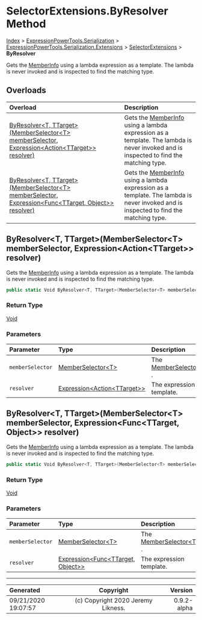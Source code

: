 ﻿# SelectorExtensions.ByResolver Method

[Index](../index.md) > [ExpressionPowerTools.Serialization](ExpressionPowerTools.Serialization.a.md) > [ExpressionPowerTools.Serialization.Extensions](ExpressionPowerTools.Serialization.Extensions.n.md) > [SelectorExtensions](ExpressionPowerTools.Serialization.Extensions.SelectorExtensions.cs.md) > **ByResolver**

Gets the [MemberInfo](https://docs.microsoft.com/dotnet/api/system.reflection.memberinfo) using a lambda expression
            as a template. The lambda is never invoked and is inspected
            to find the matching type.

## Overloads

| Overload | Description |
| :-- | :-- |
| [ByResolver&lt;T, TTarget>(MemberSelector&lt;T> memberSelector, Expression&lt;Action&lt;TTarget>> resolver)](#byresolvert-ttargetmemberselectort-memberselector-expressionactionttarget-resolver) | Gets the [MemberInfo](https://docs.microsoft.com/dotnet/api/system.reflection.memberinfo) using a lambda expression            as a template. The lambda is never invoked and is inspected            to find the matching type. |
| [ByResolver&lt;T, TTarget>(MemberSelector&lt;T> memberSelector, Expression&lt;Func&lt;TTarget, Object>> resolver)](#byresolvert-ttargetmemberselectort-memberselector-expressionfuncttarget-object-resolver) | Gets the [MemberInfo](https://docs.microsoft.com/dotnet/api/system.reflection.memberinfo) using a lambda expression            as a template. The lambda is never invoked and is inspected            to find the matching type. |
## ByResolver&lt;T, TTarget>(MemberSelector&lt;T> memberSelector, Expression&lt;Action&lt;TTarget>> resolver)

Gets the [MemberInfo](https://docs.microsoft.com/dotnet/api/system.reflection.memberinfo) using a lambda expression
            as a template. The lambda is never invoked and is inspected
            to find the matching type.

```csharp
public static Void ByResolver<T, TTarget>(MemberSelector<T> memberSelector, Expression<Action<TTarget>> resolver)
```

### Return Type

 [Void](https://docs.microsoft.com/dotnet/api/system.void) 

### Parameters

| Parameter | Type | Description |
| :-- | :-- | :-- |
| `memberSelector` | [MemberSelector&lt;T>](ExpressionPowerTools.Serialization.Rules.MemberSelector`1.cs.md) | The [MemberSelector&lt;T>](ExpressionPowerTools.Serialization.Rules.MemberSelector`1.cs.md) . |
| `resolver` | [Expression&lt;Action&lt;TTarget>>](https://docs.microsoft.com/dotnet/api/system.linq.expressions.expression-1) | The  expression template. |


## ByResolver&lt;T, TTarget>(MemberSelector&lt;T> memberSelector, Expression&lt;Func&lt;TTarget, Object>> resolver)

Gets the [MemberInfo](https://docs.microsoft.com/dotnet/api/system.reflection.memberinfo) using a lambda expression
            as a template. The lambda is never invoked and is inspected
            to find the matching type.

```csharp
public static Void ByResolver<T, TTarget>(MemberSelector<T> memberSelector, Expression<Func<TTarget, Object>> resolver)
```

### Return Type

 [Void](https://docs.microsoft.com/dotnet/api/system.void) 

### Parameters

| Parameter | Type | Description |
| :-- | :-- | :-- |
| `memberSelector` | [MemberSelector&lt;T>](ExpressionPowerTools.Serialization.Rules.MemberSelector`1.cs.md) | The [MemberSelector&lt;T>](ExpressionPowerTools.Serialization.Rules.MemberSelector`1.cs.md) . |
| `resolver` | [Expression&lt;Func&lt;TTarget, Object>>](https://docs.microsoft.com/dotnet/api/system.linq.expressions.expression-1) | The  expression template. |



---

| Generated | Copyright | Version |
| :-- | :-: | --: |
| 09/21/2020 19:07:57 | (c) Copyright 2020 Jeremy Likness. | 0.9.2-alpha |
